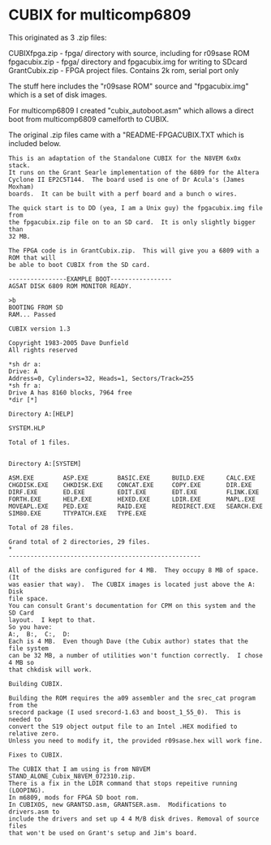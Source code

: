 # CUBIX for multicomp6809

This originated as 3 .zip files:

CUBIXfpga.zip  - fpga/ directory with source, including for r09sase ROM
fpgacubix.zip  - fpga/ directory and fpgacubix.img for writing to SDcard
GrantCubix.zip - FPGA project files. Contains 2k rom, serial port only

The stuff here includes the "r09sase ROM" source and "fpgacubix.img" which is a
set of disk images.

For multicomp6809 I created "cubix_autoboot.asm" which allows a direct boot from
multicomp6809 camelforth to CUBIX.

The original .zip files came with a "README-FPGACUBIX.TXT which is included
below.

````
This is an adaptation of the Standalone CUBIX for the N8VEM 6x0x stack.
It runs on the Grant Searle implementation of the 6809 for the Altera
Cyclone II EP2C5T144.  The board used is one of Dr Acula's (James Moxham)
boards.  It can be built with a perf board and a bunch o wires.

The quick start is to DD (yea, I am a Unix guy) the fpgacubix.img file from
the fpgacubix.zip file on to an SD card.  It is only slightly bigger than
32 MB.

The FPGA code is in GrantCubix.zip.  This will give you a 6809 with a ROM that will
be able to boot CUBIX from the SD card.

----------------EXAMPLE BOOT-----------------
AG5AT DISK 6809 ROM MONITOR READY.

>b
BOOTING FROM SD
RAM... Passed

CUBIX version 1.3  

Copyright 1983-2005 Dave Dunfield
All rights reserved

*sh dr a:
Drive: A
Address=0, Cylinders=32, Heads=1, Sectors/Track=255
*sh fr a:
Drive A has 8160 blocks, 7964 free
*dir [*]

Directory A:[HELP]

SYSTEM.HLP     

Total of 1 files.


Directory A:[SYSTEM]

ASM.EXE        ASP.EXE        BASIC.EXE      BUILD.EXE      CALC.EXE
CHGDISK.EXE    CHKDISK.EXE    CONCAT.EXE     COPY.EXE       DIR.EXE
DIRF.EXE       ED.EXE         EDIT.EXE       EDT.EXE        FLINK.EXE
FORTH.EXE      HELP.EXE       HEXED.EXE      LDIR.EXE       MAPL.EXE
MOVEAPL.EXE    PED.EXE        RAID.EXE       REDIRECT.EXE   SEARCH.EXE
SIM80.EXE      TTYPATCH.EXE   TYPE.EXE       

Total of 28 files.

Grand total of 2 directories, 29 files.
*
-----------------------------------------------------

All of the disks are configured for 4 MB.  They occupy 8 MB of space.  (It
was easier that way).  The CUBIX images is located just above the A: Disk
file space.
You can consult Grant's documentation for CPM on this system and the SD Card
layout.  I kept to that.
So you have:
A:,  B:,  C:,  D:
Each is 4 MB.  Even though Dave (the Cubix author) states that the file system
can be 32 MB, a number of utilities won't function correctly.  I chose 4 MB so
that chkdisk will work.

Building CUBIX.

Building the ROM requires the a09 assembler and the srec_cat program from the
srecord package (I used srecord-1.63 and boost_1_55_0).  This is needed to 
convert the S19 object output file to an Intel .HEX modified to relative zero.
Unless you need to modify it, the provided r09sase.hex will work fine.  

Fixes to CUBIX.

The CUBIX that I am using is from N8VEM STAND_ALONE_Cubix_N8VEM_072310.zip.
There is a fix in the LDIR command that stops repeitive running (LOOPING).
In m6809, mods for FPGA SD boot rom.
In CUBIXOS, new GRANTSD.asm, GRANTSER.asm.  Modifications to drivers.asm to
include the drivers and set up 4 4 M/B disk drives. Removal of source files
that won't be used on Grant's setup and Jim's board.
````

